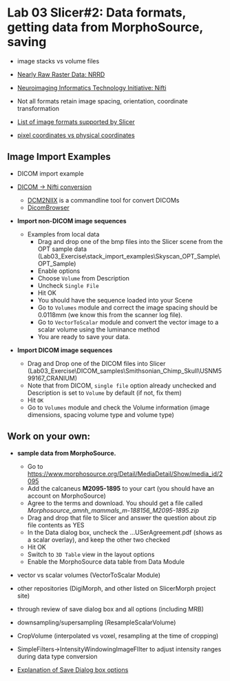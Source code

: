 # Lab 03 Slicer#2: Data formats, getting data from MorphoSource, saving
* image stacks vs volume files
* [Nearly Raw Raster Data: NRRD](http://teem.sourceforge.net/nrrd/format.html)
* [Neuroimaging Informatics Technology Initiative: Nifti](https://nifti.nimh.nih.gov/)
* Not all formats retain image spacing, orientation, coordinate transformation 

* [List of image formats supported by Slicer](https://www.slicer.org/wiki/Documentation/Nightly/SlicerApplication/SupportedDataFormat)
* [pixel coordinates vs physical coordinates](https://www.slicer.org/wiki/Coordinate_systems)

## Image Import Examples
* DICOM import example 
* [DICOM -> Nifti conversion](https://www.ncbi.nlm.nih.gov/pubmed/26945974)
  * [DCM2NIIX](https://github.com/rordenlab/dcm2niix/releases) is a commandline tool for convert DICOMs
  * [DicomBrowser](https://www.slicer.org/wiki/Documentation/Nightly/Modules/DICOM)
* **Import non-DICOM image sequences**
  * Examples from local data
    * Drag and drop one of the bmp files into the Slicer scene from the OPT sample data (Lab03_Exercise\stack_import_examples\Skyscan_OPT_Sample\OPT_Sample)
    * Enable options
    * Choose `Volume` from Description
    * Uncheck `Single File`
    * Hit OK
    * You should have the sequence loaded into your Scene
    * Go to `Volumes` module and correct the image spacing should be 0.0118mm (we know this from the scanner log file). 
    * Go to `VectorToScalar` module and convert the vector image to a scalar volume using the luminance method
    * You are ready to save your data.
    
* **Import DICOM image sequences**
  * Drag and Drop one of the DICOM files into Slicer (Lab03_Exercise\DICOM_samples\Smithsonian_Chimp_Skull\USNM599167_CRANIUM)
  * Note that from DICOM, `single file` option already unchecked and Description is set to `Volume` by default (if not, fix them)
  * Hit `OK`
  * Go to `Volumes` module and check the Volume information (image dimensions, spacing volume type and volume type) 
 
## Work on your own:
* **sample data from MorphoSource.** 
  * Go to https://www.morphosource.org/Detail/MediaDetail/Show/media_id/2095
  * Add the calcaneus **M2095-1895** to your cart (you should have an account on MorphoSource)
  * Agree to the terms and download. You should get a file called *Morphosource_amnh_mammals_m-188156_M2095-1895.zip*
  * Drag and drop that file to Slicer and answer the question about zip file contents as YES
  * In the Data dialog box, uncheck the ...USerAgreement.pdf (shows as a scalar overlay), and keep the other two checked
  * Hit OK
  * Switch to `3D Table` view in the layout options
  * Enable the MorphoSource data table from Data Module

* vector vs scalar volumes (VectorToScalar Module) 
* other repositories (DigiMorph, and other listed on SlicerMorph project site)
* through review of save dialog box and all options (including MRB)
* downsampling/supersampling (ResampleScalarVolume)
* CropVolume (interpolated vs voxel, resampling at the time of cropping)
* SimpleFilters->IntensityWindowingImageFIlter to adjust intensity ranges during data type conversion

* [Explanation of Save Dialog box options](https://www.slicer.org/wiki/Documentation/Nightly/SlicerApplication/SavingData)
